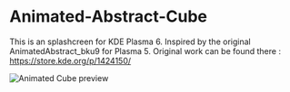 # Animated-Abstract-Cube
This is an splashcreen for KDE Plasma 6. Inspired by the original AnimatedAbstract_bku9 for Plasma 5.
Original work can be found there : https://store.kde.org/p/1424150/


![Animated Cube preview](contents/previews/cube.gif)
